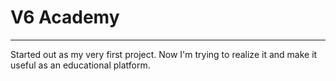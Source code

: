 # V6 Academy

---

Started out as my very first project. Now I'm trying to realize it and make it useful as an educational platform.
